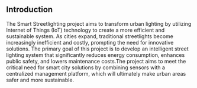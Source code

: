 ## Introduction
The Smart Streetlighting project aims to transform urban lighting by utilizing Internet of Things (IoT) technology to create a more efficient and sustainable system. As cities expand, traditional streetlights become increasingly inefficient and costly, prompting the need for innovative solutions. The primary goal of this project is to develop an intelligent street lighting system that significantly reduces energy consumption, enhances public safety, and lowers maintenance costs.The project aims to meet the critical need for smart city solutions by combining sensors with a centralized management platform, which will ultimately make urban areas safer and more sustainable.

